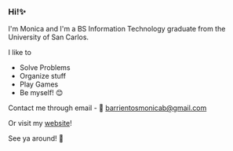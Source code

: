 ### Hi!✨

I'm Monica and I'm a BS Information Technology graduate from the University of San Carlos.

I like to
- Solve Problems
- Organize stuff
- Play Games
- Be myself! 😊

Contact me through email - 
📧 barrientosmonicab@gmail.com

Or visit my [website](https://monicabarrientos.me/)!

See ya around! 👋
<!--
**nicabee/nicabee** is a ✨ _special_ ✨ repository because its `README.md` (this file) appears on your GitHub profile.

Here are some ideas to get you started:

- 🔭 I’m currently working on ...
- 🌱 I’m currently learning ...
- 👯 I’m looking to collaborate on ...
- 🤔 I’m looking for help with ...
- 💬 Ask me about ...
- 📫 How to reach me: ...
- 😄 Pronouns: ...
- ⚡ Fun fact: ...
-->
